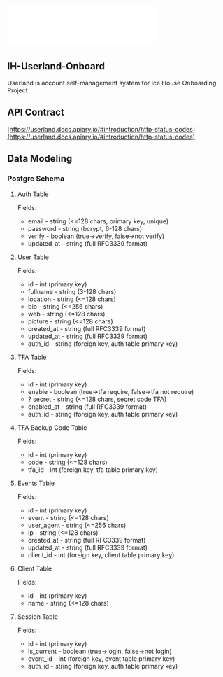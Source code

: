 # ![Ice House Logo](assets/logo-white.png)

## IH-Userland-Onboard

Userland is account self-management system for Ice House Onboarding Project

## API Contract

[https://userland.docs.apiary.io/#introduction/http-status-codes](https://userland.docs.apiary.io/#introduction/http-status-codes)

## Data Modeling

### Postgre Schema

1. Auth Table

   Fields:
   - email - string (<=128 chars, primary key, unique)
   - password - string (bcrypt, 6-128 chars)
   - verify - boolean (true->verify, false->not verify)
   - updated_at - string (full RFC3339 format)

2. User Table

   Fields:
   - id - int (primary key)
   - fullname - string (3-128 chars)
   - location - string (<=128 chars)
   - bio - string (<=256 chars)
   - web - string (<=128 chars)
   - picture - string (<=128 chars)
   - created_at - string (full RFC3339 format)
   - updated_at - string (full RFC3339 format)
   - auth_id - string (foreign key, auth table primary key)

3. TFA Table

   Fields:
   - id - int (primary key)
   - enable - boolean (true->tfa require, false->tfa not require)
   - ? secret - string (<=128 chars, secret code TFA)
   - enabled_at - string (full RFC3339 format)
   - auth_id - string (foreign key, auth table primary key)

4. TFA Backup Code Table

   Fields:
   - id - int (primary key)
   - code - string (<=128 chars)
   - tfa_id - int (foreign key, tfa table primary key)

5. Events Table

   Fields:
   - id - int (primary key)
   - event - string (<=128 chars)
   - user_agent - string (<=256 chars)
   - ip - string (<=128 chars)
   - created_at - string (full RFC3339 format)
   - updated_at - string (full RFC3339 format)
   - client_id - int (foreign key, client table primary key)

6. Client Table

   Fields:
   - id - int (primary key)
   - name - string (<=128 chars)

7. Session Table

   Fields:
   - id - int (primary key)
   - is_current - boolean (true->login, false->not login)
   - event_id - int (foreign key, event table primary key)
   - auth_id - string (foreign key, auth table primary key)
